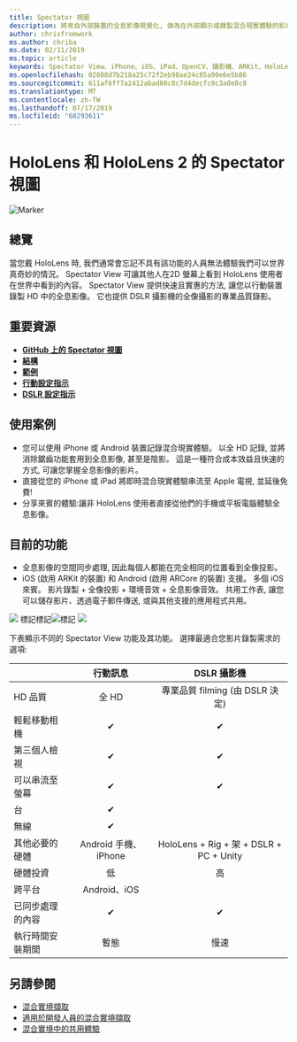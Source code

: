 ```yaml
---
title: Spectator 視圖
description: 將來自外部裝置的全息影像視覺化, 做為在外部顯示或錄製混合現實體驗的影片時, 展現混合現實體驗的方法。
author: chrisfromwork
ms.author: chriba
ms.date: 02/11/2019
ms.topic: article
keywords: Spectator View、iPhone、iOS、iPad、OpenCV、攝影機、ARKit、HoloLens、Mixed Reality、MixedRealityToolkit、示範、記錄
ms.openlocfilehash: 02088d7b218a25c72f2eb98ae24c85a90e6e5b86
ms.sourcegitcommit: 611af6ff7a2412abad80c0c7d4decfc0c3a0e8c8
ms.translationtype: MT
ms.contentlocale: zh-TW
ms.lasthandoff: 07/17/2019
ms.locfileid: "68293611"
---
```

# <a name="spectator-view-for-hololens-and-hololens-2"></a>HoloLens 和 HoloLens 2 的 Spectator 視圖

![Marker](images/SpecViewPhoneHero.jpg)

## <a name="overview"></a>總覽

當您戴 HoloLens 時, 我們通常會忘記不具有該功能的人員無法體驗我們可以世界真奇妙的情況。 Spectator View 可讓其他人在2D 螢幕上看到 HoloLens 使用者在世界中看到的內容。
Spectator View 提供快速且實惠的方法, 讓您以行動裝置錄製 HD 中的全息影像。 它也提供 DSLR 攝影機的全像攝影的專業品質錄影。

## <a name="key-resources"></a>重要資源

* [**GitHub 上的 Spectator 視圖**](https://github.com/microsoft/MixedReality-SpectatorView)
* [**結構**](https://github.com/microsoft/MixedReality-SpectatorView/blob/master/doc/SpectatorView.Architecture.md)
* [**範例**](https://github.com/microsoft/MixedReality-SpectatorView/tree/master/samples)
* [**行動設定指示**](https://github.com/microsoft/MixedReality-SpectatorView/blob/master/doc/SpectatorView.Setup.md)
* [**DSLR 設定指示**](https://github.com/microsoft/MixedReality-SpectatorView/blob/master/doc/SpectatorView.Setup.DSLR.md)

## <a name="use-cases"></a>使用案例
* 您可以使用 iPhone 或 Android 裝置記錄混合現實體驗。 以全 HD 記錄, 並將消除鋸齒功能套用到全息影像, 甚至是陰影。 這是一種符合成本效益且快速的方式, 可讓您掌握全息影像的影片。
* 直接從您的 iPhone 或 iPad 將即時混合現實體驗串流至 Apple 電視, 並延後免費!
* 分享來賓的體驗:讓非 HoloLens 使用者直接從他們的手機或平板電腦體驗全息影像。

## <a name="current-features"></a>目前的功能

* 全息影像的空間同步處理, 因此每個人都能在完全相同的位置看到全像投影。
* iOS (啟用 ARKit 的裝置) 和 Android (啟用 ARCore 的裝置) 支援。
多個 iOS 來賓。
影片錄製 + 全像投影 + 環境音效 + 全息影像音效。
共用工作表, 讓您可以儲存影片、透過電子郵件傳送, 或與其他支援的應用程式共用。

![](images/SpecViewPhoneDemo.jpg)
標記標記![標記](images/hololensspectatorview-500px.jpg) ![](images/spectatorview-300px.png)

下表顯示不同的 Spectator View 功能及其功能。 選擇最適合您影片錄製需求的選項:

|                                      | 行動訊息                  |                    DSLR 攝影機              |
|--------------------------------------|:-----------------------:|:-------------------------------------------:|
| HD 品質                           |         全 HD         |        專業品質 filming (由 DSLR 決定)      |
| 輕鬆移動相機                 |            ✔            |                      ✔                      |
| 第三個人檢視                    |            ✔            |                      ✔                      |
| 可以串流至螢幕           |            ✔            |                      ✔                      |
| 台                             |            ✔            |                                             |
| 無線                             |            ✔            |                                             |
| 其他必要的硬體         |     Android 手機、iPhone    | HoloLens + Rig + 架 + DSLR + PC + Unity |
| 硬體投資                  |           低            |                     高                    |
| 跨平台                       |           Android、iOS   |                                             |
| 已同步處理的內容                 |            ✔            |                      ✔                      |
| 執行時間安裝期間               |         暫態          |                     慢速                    |
## <a name="see-also"></a>另請參閱

* [混合實境擷取](mixed-reality-capture.md) 
* [適用於開發人員的混合實境擷取](mixed-reality-capture-for-developers.md)
* [混合實境中的共用體驗](shared-experiences-in-mixed-reality.md)
